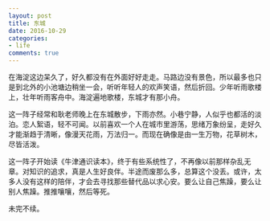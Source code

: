 ```yaml
---
layout: post
title: 东城
date: 2016-10-29
categories:
- life
comments: true
---
```


在海淀这边呆久了，好久都没有在外面好好走走。马路边没有景色，所以最多也只是到北外的小池塘边稍坐一会，听听年轻人的欢声笑语，然后折回。少年听雨歌楼上，壮年听雨客舟中。海淀遍地歌楼，东城才有那小舟。

这一阵子经常和耿老师晚上在东城散步，下雨亦然。小巷宁静，人似乎也都活的淡泊。恋人絮语，轻不可闻。以前喜欢一个人在城市里游荡，思绪万象纷呈，走好久才能渐趋于清晰，像漫天花雨，万法归一。而现在确像是由一生万物，花草树木，尽皆活泼。

这一阵子开始读《牛津通识读本》，终于有些系统性了，不再像以前那样杂乱无章。对知识的追求，真是人生好良伴。半途而废那么多，总算这个没丢。或许，太多人没有这样的陪伴，才会去寻找那些替代品以求心安。要么让自己焦躁，要么让别人焦躁。推推嚷嚷，然后等死。

未完不续。




